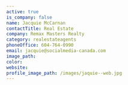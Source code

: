 ```yaml
---
active: true
is_company: false
name: Jacquie McCarnan
contactTitle: Real Estate
company: Remax Masters Realty
category: realestateagents
phoneOffice: 604-764-0990
email: jacquie@socialmedia-canada.com
image_path:
color:
website:
profile_image_path: /images/jaquie--web.jpg
---
```



